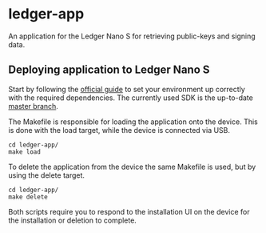 # ledger-app

An application for the Ledger Nano S for retrieving public-keys and signing data.

## Deploying application to Ledger Nano S

Start by following the [official guide](https://ledger.readthedocs.io/en/latest/userspace/getting_started.html) to 
set your environment up correctly with the required dependencies. The currently used SDK is the up-to-date [master 
branch](https://github.com/LedgerHQ/nanos-secure-sdk).

The Makefile is responsible for loading the application onto the device. This is done with the load
target, while the device is connected via USB.

```
cd ledger-app/
make load
```

To delete the application from the device the same Makefile is used, but by using the delete target.

```
cd ledger-app/
make delete
```

Both scripts require you to respond to the installation UI on the device for the installation or deletion
to complete.